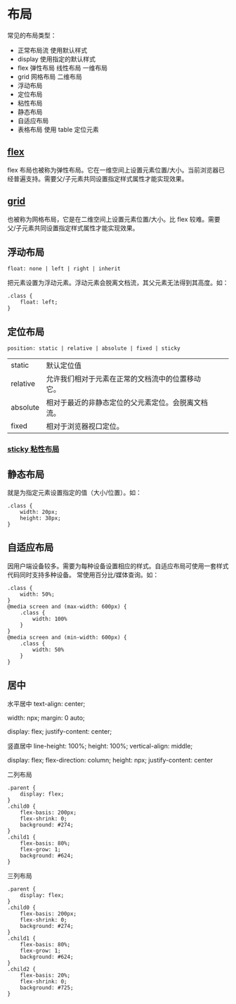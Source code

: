 # 布局

常见的布局类型：

- 正常布局流 使用默认样式
- display 使用指定的默认样式
- flex 弹性布局 线性布局 一维布局
- grid 网格布局 二维布局
- 浮动布局
- 定位布局
- 粘性布局
- 静态布局
- 自适应布局
- 表格布局 使用 table 定位元素

## [flex](/language/css/flex/index.html)

flex 布局也被称为弹性布局。它在一维空间上设置元素位置/大小。当前浏览器已经普遍支持。需要父/子元素共同设置指定样式属性才能实现效果。

## [grid](/language/css/grid/index.html)

也被称为网格布局，它是在二维空间上设置元素位置/大小。比 flex 较难。需要父/子元素共同设置指定样式属性才能实现效果。

## 浮动布局

```
float: none | left | right | inherit
```

把元素设置为浮动元素。浮动元素会脱离文档流，其父元素无法得到其高度。如：

```
.class {
    float: left;
}
```

## 定位布局

```
position: static | relative | absolute | fixed | sticky
```

|          |                                                    |     |     |
| -------- | -------------------------------------------------- | --- | --- |
| static   | 默认定位值                                         |     |     |
| relative | 允许我们相对于元素在正常的文档流中的位置移动它。   |     |     |
| absolute | 相对于最近的非静态定位的父元素定位。会脱离文档流。 |     |     |
| fixed    | 相对于浏览器视口定位。                             |     |     |

### [sticky 粘性布局](/language//css/sticky/index.html)

## 静态布局

就是为指定元素设置指定的值（大小/位置）。如：

```
.class {
    width: 20px;
    height: 38px;
}
```

## 自适应布局

因用户端设备较多。需要为每种设备设置相应的样式。自适应布局可使用一套样式代码同时支持多种设备。
常使用百分比/媒体查询。如：

```
.class {
    width: 50%;
}
@media screen and (max-width: 600px) {
    .class {
        width: 100%
    }
}
@media screen and (min-width: 600px) {
    .class {
        width: 50%
    }
}
```

## 居中

水平居中
text-align: center;

width: npx;
margin: 0 auto;

display: flex;
justify-content: center;

竖直居中
line-height: 100%;
height: 100%;
vertical-align: middle;

display: flex;
flex-direction: column;
height: npx;
justify-content: center

二列布局

```
.parent {
    display: flex;
}
.child0 {
    flex-basis: 200px;
    flex-shrink: 0;
    background: #274;
}
.child1 {
    flex-basis: 80%;
    flex-grow: 1;
    background: #624;
}
```

三列布局

```
.parent {
    display: flex;
}
.child0 {
    flex-basis: 200px;
    flex-shrink: 0;
    background: #274;
}
.child1 {
    flex-basis: 80%;
    flex-grow: 1;
    background: #624;
}
.child2 {
    flex-basis: 20%;
    flex-shrink: 0;
    background: #725;
}
```
